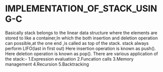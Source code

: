 # IMPLEMENTATION_OF_STACK_USING-C
Basically stack belongs to the linear data structure where the elements are stored to like a container,In which the both insertion and deletion operation can possible,at the one end ,is called as top of the stack.
stack always perform LIFO(last in first out)
Here insertion operation is known as push(). 
Here deletion operation is known as pop(). 
There are various application of the stack:-
         1.Expression evaluation
         2.Funcation calls
         3.Memory management
         4.Recursion
         5.Backtracking
